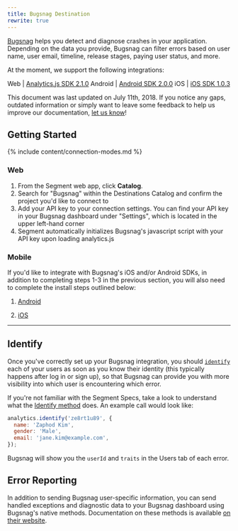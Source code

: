 ```yaml
---
title: Bugsnag Destination
rewrite: true
---
```


[Bugsnag](https://docs.bugsnag.com/api/data-access/) helps you detect and diagnose crashes in your application. Depending on the data you provide, Bugsnag can filter errors based on user name, user email, timeline, release stages, paying user status, and more.

At the moment, we support the following integrations:

Web | [Analytics.js SDK 2.1.0](https://github.com/segment-integrations/analytics.js-integration-bugsnag)
Android | [Android SDK 2.0.0](https://github.com/segment-integrations/analytics-android-integration-bugsnag)
iOS | [iOS SDK 1.0.3](https://github.com/segment-integrations/analytics-ios-integration-bugsnag)

This document was last updated on July 11th, 2018. If you notice any gaps, outdated information or simply want to leave some feedback to help us improve our documentation, [let us know](https://segment.com/help/contact)!


## Getting Started

{% include content/connection-modes.md %}

### Web

1. From the Segment web app, click **Catalog**.
2. Search for "Bugsnag" within the Destinations Catalog and confirm the project you'd like to connect to
3. Add your API key to your connection settings. You can find your API key in your Bugsnag dashboard under "Settings", which is located in the upper left-hand corner
4. Segment automatically initializes Bugsnag's javascript script with your API key upon loading analytics.js

### Mobile

If you'd like to integrate with Bugsnag's iOS and/or Android SDKs, in addition to completing steps 1-3 in the previous section, you will also need to complete the install steps outlined below:

1. [Android](https://github.com/segment-integrations/analytics-android-integration-bugsnag)

2. [iOS](https://github.com/segment-integrations/analytics-ios-integration-bugsnag)

- - -

## Identify

Once you've correctly set up your Bugsnag integration, you should [`identify`](/docs/connections/spec/identify/) each of your users as soon as you know their identity (this typically happens after log in or sign up), so that Bugsnag can provide you with more visibility into which user is encountering which error.

If you're not familiar with the Segment Specs, take a look to understand what the [Identify method](https://segment.com/docs/connections/spec/identify/) does. An example call would look like:

```javascript
analytics.identify('ze8rt1u89', {
  name: 'Zaphod Kim',
  gender: 'Male',
  email: 'jane.kim@example.com',
});
```

Bugsnag will show you the `userId` and `traits` in the Users tab of each error.

## Error Reporting

In addition to sending Bugsnag user-specific information, you can send handled exceptions and diagnostic data to your Bugsnag dashboard using Bugsnag's native methods. Documentation on these methods is available [on their website](https://docs.bugsnag.com/platforms/browsers/#reporting-handled-exceptions).
